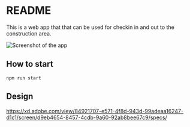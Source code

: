 # README

This is a web app that that can be used for checkin in and out to the construction area.

![Screenshot of the app](https://i.imgur.com/ISp8ou7.png)

## How to start

    npm run start

## Design

https://xd.adobe.com/view/84921707-e571-4f8d-943d-99adeaa16247-d1c1/screen/d9eb4654-8457-4cdb-9a60-92ab8bee67c9/specs/

